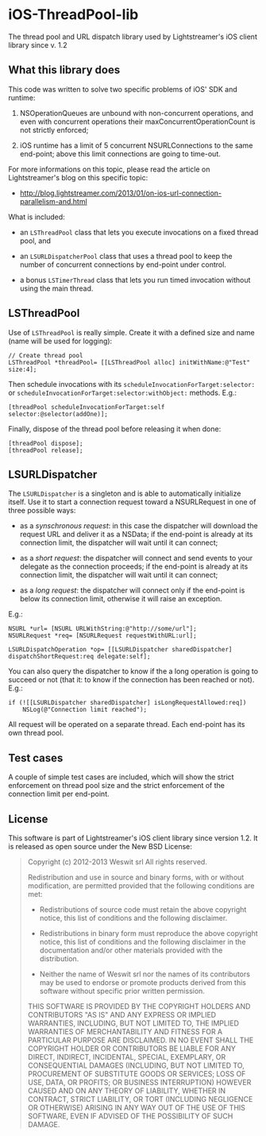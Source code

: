 
iOS-ThreadPool-lib
==================

The thread pool and URL dispatch library used by Lightstreamer's iOS client library since v. 1.2


What this library does
----------------------

This code was written to solve two specific problems of iOS' SDK and runtime:

1. NSOperationQueues are unbound with non-concurrent operations, and even with concurrent
   operations their maxConcurrentOperationCount is not strictly enforced;

2. iOS runtime has a limit of 5 concurrent NSURLConnections to the same end-point; above
   this limit connections are going to time-out.
   
For more informations on this topic, please read the article on Lightstreamer's blog on this
specific topic:

* http://blog.lightstreamer.com/2013/01/on-ios-url-connection-parallelism-and.html

What is included:

* an `LSThreadPool` class that lets you execute invocations on a fixed thread pool, and

* an `LSURLDispatcherPool` class that uses a thread pool to keep the number of concurrent
  connections by end-point under control.
  
* a bonus `LSTimerThread` class that lets you run timed invocation without using the
  main thread.
  

LSThreadPool
------------

Use of `LSThreadPool` is really simple. Create it with a defined size and name (name 
will be used for logging):

    // Create thread pool
    LSThreadPool *threadPool= [[LSThreadPool alloc] initWithName:@"Test" size:4];
	
Then schedule invocations with its `scheduleInvocationForTarget:selector:` or 
`scheduleInvocationForTarget:selector:withObject:` methods. E.g.:

    [threadPool scheduleInvocationForTarget:self selector:@selector(addOne)];
	
Finally, dispose of the thread pool before releasing it when done:

    [threadPool dispose];
	[threadPool release];


LSURLDispatcher
---------------

The `LSURLDispatcher` is a singleton and is able to automatically initialize itself. Use it to
start a connection request toward a NSURLRequest in one of three possible ways:

* as a *synschronous request*: in this case the dispatcher will download the request URL
  and deliver it as a NSData; if the end-point is already at its connection limit,
  the dispatcher will wait until it can connect;

* as a *short request*: the dispatcher will connect and send events to your delegate
  as the connection proceeds; if the end-point is already at its connection limit,
  the dispatcher will wait until it can connect;

* as a *long request*: the dispatcher will connect only if the end-point is below its
  connection limit, otherwise it will raise an exception.
  
E.g.:

	NSURL *url= [NSURL URLWithString:@"http://some/url"];
	NSURLRequest *req= [NSURLRequest requestWithURL:url];

    LSURLDispatchOperation *op= [[LSURLDispatcher sharedDispatcher] dispatchShortRequest:req delegate:self];

You can also query the dispatcher to know if the a long operation is going to succeed
or not (that it: to know if the connection has been reached or not). E.g.:

	if (![[LSURLDispatcher sharedDispatcher] isLongRequestAllowed:req])
		NSLog(@"Connection limit reached");

All request will be operated on a separate thread. Each end-point has its own thread pool.


Test cases
----------

A couple of simple test cases are included, which will show the strict enforcement on thread
pool size and the strict enforcement of the connection limit per end-point.


License
-------

This software is part of Lightstreamer's iOS client library since version 1.2. It is released
as open source under the New BSD License:

> Copyright (c) 2012-2013 Weswit srl
> All rights reserved.
>
> Redistribution and use in source and binary forms, with or without modification, are
> permitted provided that the following conditions are met:
>
> * Redistributions of source code must retain the above copyright notice, this list of
>   conditions and the following disclaimer.
>
> * Redistributions in binary form must reproduce the above copyright notice, this list
>   of conditions and the following disclaimer in the documentation and/or other materials
>   provided with the distribution.
>
> * Neither the name of Weswit srl nor the names of its contributors may be used to endorse
>   or promote products derived from this software without specific prior written permission.
>
> THIS SOFTWARE IS PROVIDED BY THE COPYRIGHT HOLDERS AND CONTRIBUTORS "AS IS" AND ANY EXPRESS
> OR IMPLIED WARRANTIES, INCLUDING, BUT NOT LIMITED TO, THE IMPLIED WARRANTIES OF MERCHANTABILITY
> AND FITNESS FOR A PARTICULAR PURPOSE ARE DISCLAIMED. IN NO EVENT SHALL THE COPYRIGHT HOLDER OR
> CONTRIBUTORS BE LIABLE FOR ANY DIRECT, INDIRECT, INCIDENTAL, SPECIAL, EXEMPLARY, OR CONSEQUENTIAL
> DAMAGES (INCLUDING, BUT NOT LIMITED TO, PROCUREMENT OF SUBSTITUTE GOODS OR SERVICES;
> LOSS OF USE, DATA, OR PROFITS; OR BUSINESS INTERRUPTION) HOWEVER CAUSED AND ON ANY THEORY OF
> LIABILITY, WHETHER IN CONTRACT, STRICT LIABILITY, OR TORT (INCLUDING NEGLIGENCE OR OTHERWISE)
> ARISING IN ANY WAY OUT OF THE USE OF THIS SOFTWARE, EVEN IF ADVISED OF THE POSSIBILITY OF
> SUCH DAMAGE.

